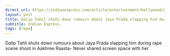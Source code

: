 ```yaml
---
direct_url: https://indianexpress.com/article/entertainment/bollywood/dalip-tahil-jaya-prada-rape-scene-aakhree-raasta-8286450/
layout: post
title: Dalip Tahil shuts down rumours about Jaya Prada slapping him during rape scene shoot in Aakhree Raasta-  Never shared screen space with her
subtitle: Indian Express
tags: [rape]
---
```


Dalip Tahil shuts down rumours about Jaya Prada slapping him during rape scene shoot in Aakhree Raasta-  Never shared screen space with her